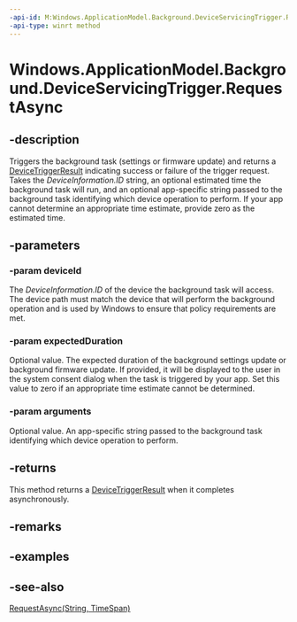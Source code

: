 ----api-id: M:Windows.ApplicationModel.Background.DeviceServicingTrigger.RequestAsync(System.String,Windows.Foundation.TimeSpan,System.String)
-api-type: winrt method
---<!-- Method syntaxpublic Windows.Foundation.IAsyncOperation<Windows.ApplicationModel.Background.DeviceTriggerResult> RequestAsync(System.String deviceId, Windows.Foundation.TimeSpan expectedDuration, System.String arguments)--># Windows.ApplicationModel.Background.DeviceServicingTrigger.RequestAsync## -descriptionTriggers the background task (settings or firmware update) and returns a [DeviceTriggerResult](devicetriggerresult.md) indicating success or failure of the trigger request. Takes the *DeviceInformation.ID* string, an optional estimated time the background task will run, and an optional app-specific string passed to the background task identifying which device operation to perform. If your app cannot determine an appropriate time estimate, provide zero as the estimated time.## -parameters### -param deviceIdThe *DeviceInformation.ID* of the device the background task will access. The device path must match the device that will perform the background operation and is used by Windows to ensure that policy requirements are met.### -param expectedDurationOptional value. The expected duration of the background settings update or background firmware update. If provided, it will be displayed to the user in the system consent dialog when the task is triggered by your app. Set this value to zero if an appropriate time estimate cannot be determined.### -param argumentsOptional value. An app-specific string passed to the background task identifying which device operation to perform.## -returnsThis method returns a [DeviceTriggerResult](devicetriggerresult.md) when it completes asynchronously.## -remarks## -examples## -see-also[RequestAsync(String, TimeSpan)](deviceservicingtrigger_requestasync_2058358296.md)